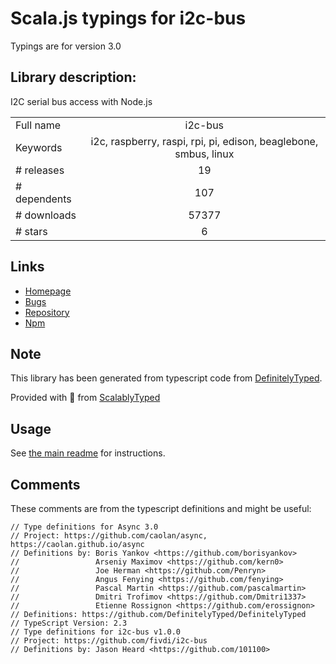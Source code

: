 
# Scala.js typings for i2c-bus

Typings are for version 3.0

## Library description:
I2C serial bus access with Node.js

|                    |                 |
| ------------------ | :-------------: |
| Full name          | i2c-bus |
| Keywords           | i2c, raspberry, raspi, rpi, pi, edison, beaglebone, smbus, linux |
| # releases         | 19 |
| # dependents       | 107 |
| # downloads        | 57377 |
| # stars            | 6 |

## Links
- [Homepage](https://github.com/fivdi/i2c-bus#readme)
- [Bugs](https://github.com/fivdi/i2c-bus/issues)
- [Repository](https://github.com/fivdi/i2c-bus)
- [Npm](https://www.npmjs.com/package/i2c-bus)
    


## Note
This library has been generated from typescript code from [DefinitelyTyped](https://definitelytyped.org).

Provided with :purple_heart: from [ScalablyTyped](https://github.com/oyvindberg/ScalablyTyped)

## Usage
See [the main readme](../../readme.md) for instructions.

## Comments

These comments are from the typescript definitions and might be useful:
```
// Type definitions for Async 3.0
// Project: https://github.com/caolan/async, https://caolan.github.io/async
// Definitions by: Boris Yankov <https://github.com/borisyankov>
//                 Arseniy Maximov <https://github.com/kern0>
//                 Joe Herman <https://github.com/Penryn>
//                 Angus Fenying <https://github.com/fenying>
//                 Pascal Martin <https://github.com/pascalmartin>
//                 Dmitri Trofimov <https://github.com/Dmitri1337>
//                 Etienne Rossignon <https://github.com/erossignon>
// Definitions: https://github.com/DefinitelyTyped/DefinitelyTyped
// TypeScript Version: 2.3
// Type definitions for i2c-bus v1.0.0
// Project: https://github.com/fivdi/i2c-bus
// Definitions by: Jason Heard <https://github.com/101100>

```

